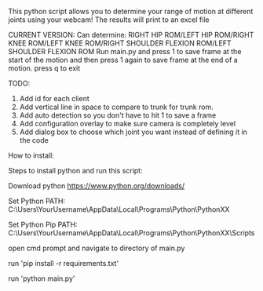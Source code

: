 This python script allows you to determine your range of motion at different joints using your webcam! The results will print to an excel file

CURRENT VERSION:
Can determine: RIGHT HIP ROM/LEFT HIP ROM/RIGHT KNEE ROM/LEFT KNEE ROM/RIGHT SHOULDER FLEXION ROM/LEFT SHOULDER FLEXION ROM
Run main.py and press 1 to save frame at the start of the motion and then press 1 again to save frame at the end of a motion. press q to exit

TODO: 
1. Add id for each client
2. Add vertical line in space to compare to trunk for trunk rom.
3. Add auto detection so you don't have to hit 1 to save a frame
4. Add configuration overlay to make sure camera is completely level
5. Add dialog box to choose which joint you want instead of defining it in the code

How to install:

Steps to install python and run this script:

Download python https://www.python.org/downloads/

Set Python PATH: C:\Users\YourUsername\AppData\Local\Programs\Python\PythonXX

Set Python Pip PATH: C:\Users\YourUsername\AppData\Local\Programs\Python\PythonXX\Scripts

open cmd prompt and navigate to directory of main.py

run 'pip install -r requirements.txt'

run 'python main.py'






